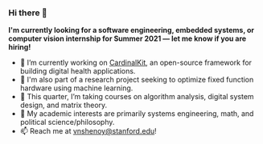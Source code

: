 ### Hi there 👋

**I'm currently looking for a software engineering, embedded systems, or computer vision internship for Summer 2021 — let me know if you are hiring!**

- 🔭 I’m currently working on [CardinalKit](https://cardinalkit.org), an open-source framework for building digital health applications.
- 🔬 I'm also part of a research project seeking to optimize fixed function hardware using machine learning.
- 🌱 This quarter, I’m taking courses on algorithm analysis, digital system design, and matrix theory.
- 🤔 My academic interests are primarily systems engineering, math, and political science/philosophy.
- 📫 Reach me at [vnshenoy@stanford.edu](mailto:vnshenoy@stanford.edu)!


<!--
**varunshenoy/varunshenoy** is a ✨ _special_ ✨ repository because its `README.md` (this file) appears on your GitHub profile.

Here are some ideas to get you started:

- 🔭 I’m currently working on ...
- 🌱 I’m currently learning ...
- 👯 I’m looking to collaborate on ...
- 🤔 I’m looking for help with ...
- 💬 Ask me about ...
- 📫 How to reach me: ...
- 😄 Pronouns: ...
- ⚡ Fun fact: ...
-->
